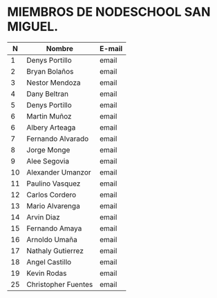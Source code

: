 # MIEMBROS DE NODESCHOOL SAN MIGUEL.
|N| Nombre | E-mail |
|--| ----------- | ----------- |
|1| Denys Portillo | email |
|2| Bryan Bolaños | email |
|3| Nestor Mendoza | email |
|4| Dany Beltran | email |
|5| Denys Portillo | email |
|6| Martin Muñoz | email |
|6| Albery Arteaga | email |
|7| Fernando Alvarado | email |
|8| Jorge Monge | email |
|9| Alee Segovia | email |
|10| Alexander Umanzor | email |
|11| Paulino Vasquez | email |
|12| Carlos Cordero | email |
|13| Mario Alvarenga | email |
|14| Arvin Diaz | email |
|15| Fernando Amaya | email |
|16| Arnoldo Umaña | email |
|17| Nathaly Gutierrez| email |
|18| Angel Castillo | email |
|19| Kevin Rodas | email |
|25| Christopher Fuentes | email |
